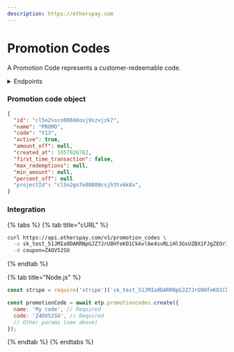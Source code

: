 ```yaml
---
description: https://etherspay.com
---
```


# Promotion Codes

A Promotion Code represents a customer-redeemable code.

<details>

<summary>Endpoints</summary>

<mark style="color:green;">**POST**</mark>       _/v1/promotion\_codes_

<mark style="color:orange;">**UPDATE**</mark>   _/v1/promotion\_codes/:id_

<mark style="color:blue;">**GET**</mark>          _/v1/promotion\_codes/:id_

<mark style="color:blue;">**GET**</mark>          _/v1/promotion\_codes_

<mark style="color:red;">**DELETE**</mark>    _/v1/promotion\_codes/:id_

</details>

### Promotion code object

```json
{
  "id": "cl5n2ssco00048osj9szvjzk7",
  "name": "PROMO",
  "code": "Y13",
  "active": true,
  "amount_off": null,
  "created_at": 1657926782,
  "first_time_transaction": false,
  "max_redemptions": null,
  "min_amount": null,
  "percent_off": null
  "projectId": "cl5n2go7e00800csjh3tv6k8x",
}
```

### Integration

{% tabs %}
{% tab title="cURL" %}
```bash
curl https://api.etherspay.com/v1/promotion_codes \
  -u sk_test_51JMIa9DARRNpGJZ7JrU8HfeKO1Ckkvl6e4svRLiHl3GsUZBX1FJgZEOrIY5BVMVnoXabwJVEhebYiOcUeS2AHh1X004xbHVPeM: \
  -d coupon=Z4OV52SU
```
{% endtab %}

{% tab title="Node.js" %}
```javascript
const stripe = require('stripe')('sk_test_51JMIa9DARRNpGJZ7JrU8HfeKO1Ckkvl6e4svRLiHl3GsUZBX1FJgZEOrIY5BVMVnoXabwJVEhebYiOcUeS2AHh1X004xbHVPeM');

const promotionCode = await etp.promotioncodes.create({
  name: 'My code', // Required
  code: 'Z4OV52SU', // Required
  // Other params (see above)
});
```
{% endtab %}
{% endtabs %}
